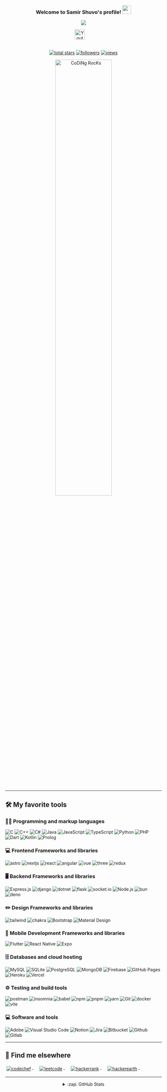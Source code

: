 <h3 align="center">
  Welcome to Samir Shuvo's profile!
  <img src="https://media.giphy.com/media/hvRJCLFzcasrR4ia7z/giphy.gif" width="28">
</h3>
<!-- Typing SVG by Eziosam - https://github.com/Eziosam/readme-typing-svg -->
<p align="center">
  <a href="https://github.com/Eziosam/readme-typing-svg"><img src="https://readme-typing-svg.herokuapp.com/?lines=Full-stack%20web%20and%20app%20developer;Always%20learning%20new%20things&font=Fira%20Code&center=true&width=440&height=45&color=f75c7e&vCenter=true&size=22&pause=1000"></a>
</p>

<!-- Social icons section -->
<div align="center">
  <a href="https://www.youtube.com/@eziosam6838"><img width="32px" alt="Youtube" title="Youtube" src="https://i.imgur.com/qiXu7b2.png"/></a>
  &#8287;&#8287;&#8287;&#8287;&#8287;

</div>

<br/>

<!-- Social badges section -->
<!-- Badges with custom icons - https://github.com/Eziosam/custom-icon-badges -->
<!-- YouTube stats - https://github.com/c/github-readme-youtube-stats -->
<!-- View counter - https://github.com/Eziosam/Simple-View-Counter -->
<!-- Star counter - https://github.com/Eziosam/GitHub-Star-Counter -->
<p align="center">
  <a href="https://www.youtube.com/channel/UCs23AbDDcsUEh1FdHM6mbsw?sub_confirmation=1">
  </a> 
  <a href="https://www.youtube.com/@eziosam6838">
  </a> 
  <a href="https://github.com/Eziosam?tab=repositories&sort=stargazers">
    <img alt="total stars" title="Total stars on GitHub" src="https://custom-icon-badges.herokuapp.com/github/stars/Eziosam?color=55960c&style=for-the-badge&labelColor=488207&logo=star"/></a>
  <a href="https://github.com/Eziosam?tab=followers">
    <img alt="followers" title="Follow me on Github" src="https://custom-icon-badges.herokuapp.com/github/followers/Eziosam?color=236ad3&labelColor=1155ba&style=for-the-badge&logo=person-add&label=Follow&logoColor=white"/></a>
   <a href="https://github.com/Eziosam/Simple-View-Counter">
    <img alt="views" title="GitHub profile views" src="https://visitor-badge.glitch.me/badge?page_id=Eziosam.Eziosam&left_color=blue&right_color=red"/>
  
  </a>
</p>

<div align="center">
<img src="https://github.com/SP-XD/SP-XD/blob/main/images/dev-working_rounded.gif?raw=true" href="https://github.com/sp-xd" alt="CoDiNg RocKs"  width="60%"/><br> 
</div>
<hr>

## 🛠️ My favorite tools

### 👨‍💻 Programming and markup languages

<div>
    <img alt="C" src="https://custom-icon-badges.herokuapp.com/badge/C-03599C.svg?logo=c-in-hexagon&logoColor=white">
    <img alt="C++" src="https://custom-icon-badges.herokuapp.com/badge/C++-9C033A.svg?logo=cpp2&logoColor=white">
    <img alt="C#" src="https://custom-icon-badges.herokuapp.com/badge/C%23-68217A.svg?logo=cs2&logoColor=white">
    <img alt="Java" src="https://custom-icon-badges.herokuapp.com/badge/Java-007396.svg?logo=java&logoColor=white">
    <img alt="JavaScript" src="https://img.shields.io/badge/JavaScript-F7DF1E.svg?logo=javascript&logoColor=black">
    <img alt="TypeScript" src="https://img.shields.io/badge/TypeScript-007ACC.svg?logo=typescript&logoColor=white">
    <img alt="Python" src="https://img.shields.io/badge/Python-14354C.svg?logo=python&logoColor=white">
    <img alt="PHP" src="https://img.shields.io/badge/PHP-777BB4.svg?logo=php&logoColor=white">
    <img alt="Dart" src="https://img.shields.io/badge/Dart-15A6C4.svg?logo=dart&logoColor=white">
    <img alt="Kotlin" src="https://img.shields.io/badge/Kotlin-0095D5.svg?logo=Kotlin&logoColor=white">
    <img alt="Prolog" src="https://custom-icon-badges.herokuapp.com/badge/Prolog-E61B23.svg?logo=swi-prolog&logoColor=white">
</div>

### 💻 Frontend Frameworks and libraries

<div>
    <img alt="astro" src="https://img.shields.io/badge/Astro-0C1222?style=flat&logo=astro&logoColor=FDFDFE" />
    <img alt="nextjs" src="https://img.shields.io/badge/next.js-000000?style=flat&logo=nextdotjs&logoColor=white" />
    <img alt="react" src="https://img.shields.io/badge/react-%2320232a.svg?style=flat&logo=react&logoColor=%2361DAFB" />
    <img alt="angular" src="https://img.shields.io/badge/angular-%23DD0031.svg?style=flat&logo=angular&logoColor=white" />
    <img alt="vue" src="https://img.shields.io/badge/vuejs-%2335495e.svg?style=flat&logo=vuedotjs&logoColor=%234FC08D" />
    <img alt="three" src="https://img.shields.io/badge/threejs-black?style=flat&logo=three.js&logoColor=white" />
    <img alt="redux" src="https://img.shields.io/badge/redux-%23593d88.svg?style=flat&logo=redux&logoColor=white" />
    
</div>

### 🖥️ Backend Frameworks and libraries   

<div>
 <img alt="Express.js" src="https://img.shields.io/badge/express.js-%23404d59.svg?style=flat&logo=express&logoColor=%2361DAFB">
 <img alt="django" src="https://img.shields.io/badge/django-%23092E20.svg?style=flat&logo=django&logoColor=white">
 <img alt="dotnet" src="https://img.shields.io/badge/.NET-512BD4?style=flat&logo=dotnet&logoColor=white">
 <img alt="flask" src="https://img.shields.io/badge/flask-%23000.svg?style=flat&logo=flask&logoColor=white">
 <img alt="socket.io" src="https://img.shields.io/badge/Socket.io-black?style=flat&logo=socket.io&badgeColor=010101">
 <img alt="Node.js" src="https://img.shields.io/badge/Node.js-43853D.svg?logo=node.js&logoColor=white">
 <img alt="bun" src="https://img.shields.io/badge/Bun-%23000000.svg?style=flat&logo=bun&logoColor=white">
 <img alt="deno" src="https://img.shields.io/badge/deno%20js-000000?style=flat&logo=deno&logoColor=white">

</div>

### ✏️ Design Frameworks and libraries

<div>
 <img alt="tailwind" src="https://img.shields.io/badge/tailwindcss-%2338B2AC.svg?style=flat&logo=tailwind-css&logoColor=white">
 <img alt="chakra" src="https://img.shields.io/badge/chakra-%234ED1C5.svg?style=flat&logo=chakraui&logoColor=white">
 <img alt="Bootstrap" src="https://img.shields.io/badge/Bootstrap-7952B3.svg?logo=bootstrap&logoColor=white">
 <img alt="Material Design" src="https://img.shields.io/badge/MUI-%230081CB.svg?style=flat&logo=mui&logoColor=white">
</div>

### 📱 Mobile Development Frameworks and libraries

<div>
 <img alt="Flutter" src="https://img.shields.io/badge/Flutter-02569B.svg?logo=flutter&logoColor=white">
 <img alt="React Native" src="https://img.shields.io/badge/react_native-%2320232a.svg?style=flat&logo=react&logoColor=%2361DAFB">
 <img alt="Expo" src="https://img.shields.io/badge/expo-1C1E24?style=flat&logo=expo&logoColor=#D04A37">
</div>

### 🗄️ Databases and cloud hosting

<div>
    <img alt="MySQL" src="https://img.shields.io/badge/mysql-%2300f.svg?style=flat&logo=mysql&logoColor=white">
    <img alt="SQLite" src ="https://img.shields.io/badge/SQLite-07405e.svg?logo=sqlite&logoColor=white">
    <img alt="PostgreSQL" src ="https://img.shields.io/badge/PostgreSQL-316192.svg?logo=postgresql&logoColor=white">
    <img alt="MongoDB" src ="https://img.shields.io/badge/MongoDB-4ea94b.svg?logo=mongodb&logoColor=white">
    <img alt="Firebase" src="https://img.shields.io/badge/Firebase-039BE5?style=flat&logo=Firebase&logoColor=white">
    <img alt="GitHub Pages" src="https://img.shields.io/badge/GitHub%20Pages-222222?style=flat&logo=GitHub%20Pages&logoColor=white">
    <img alt="Heroku" src="https://img.shields.io/badge/Heroku-430098.svg?logo=heroku&logoColor=white">
    <img alt="Vercel" src="https://img.shields.io/badge/Vercel-000000.svg?logo=vercel&logoColor=white">
</div>

### ⚙️ Testing and build tools

  <div>
    <img alt="postman" src="https://img.shields.io/badge/Postman-FF6C37?style=flat&logo=postman&logoColor=white">
    <img alt="insomnia" src="https://img.shields.io/badge/Insomnia-black?style=flat&logo=insomnia&logoColor=5849BE">
    <img alt="babel" src ="https://img.shields.io/badge/Babel-F9DC3e?style=flat&logo=babel&logoColor=black">
    <img alt="npm" src="https://img.shields.io/badge/NPM-%23CB3837.svg?style=flat&logo=npm&logoColor=white">
    <img alt="pnpm" src="https://img.shields.io/badge/pnpm-%234a4a4a.svg?style=flat&logo=pnpm&logoColor=f69220">
    <img alt="yarn" src ="https://img.shields.io/badge/yarn-%232C8EBB.svg?style=flat&logo=yarn&logoColor=white">
    <img alt="Git" src="https://img.shields.io/badge/Git-F05033.svg?logo=git&logoColor=white">
    <img alt="docker" src ="https://img.shields.io/badge/docker-%230db7ed.svg?style=flat&logo=docker&logoColor=white">
    <img alt="vite" src="https://img.shields.io/badge/vite-%23646CFF.svg?style=flat&logo=vite&logoColor=white">
  </div>

### 💻 Software and tools

<div>
    <img alt="Adobe" src="https://img.shields.io/badge/Adobe-FF0000.svg?logo=adobe&logoColor=white">
    <img alt="Visual Studio Code" src="https://img.shields.io/badge/Visual%20Studio%20Code-0078d7.svg?logo=visual-studio-code&logoColor=white">
    <img alt="Notion" src="https://img.shields.io/badge/Notion-%23000000.svg?style=flat&logo=notion&logoColor=white">
    <img alt="Jira" src="https://img.shields.io/badge/jira-%230A0FFF.svg?style=flat&logo=jira&logoColor=white">
    <img alt="Bitbucket" src="https://img.shields.io/badge/bitbucket-%230047B3.svg?style=flat&logo=bitbucket&logoColor=white">
    <img alt="Github" src="https://img.shields.io/badge/github-%23121011.svg?style=flat&logo=github&logoColor=white">
    <img alt="Gitlab" src="https://img.shields.io/badge/gitlab-%23181717.svg?style=flat&logo=gitlab&logoColor=white">
</div>
<hr>

## 📢 Find me elsewhere

<p align="left">
  <a href="https://www.codechef.com/users/eziosam">
    <img src="https://img.shields.io/badge/-CodeChef-5B4638?style=for-the-badge&logo=CodeChef&logoColor=white" alt="codechef" style="vertical-align:top; margin:4px">
  </a>&nbsp;&nbsp;&nbsp;
  
  <a href="https://leetcode.com/samsamirz151/">
    <img src="https://img.shields.io/badge/LeetCode-000000?style=for-the-badge&logo=LeetCode&logoColor=#d16c06" alt="leetcode" style="vertical-align:top; margin:4px">
  </a>&nbsp;&nbsp;&nbsp;

  <a href="https://www.hackerrank.com/tid17204047">
    <img src="https://img.shields.io/badge/-Hackerrank-2EC866?style=for-the-badge&logo=HackerRank&logoColor=white" alt="hackerrank" style="vertical-align:top; margin:4px">
  </a>&nbsp;&nbsp;&nbsp;
  
  <a href="https://www.hackerearth.com/@tid17204047">
    <img src="https://img.shields.io/badge/HackerEarth-%232C3454.svg?&style=for-the-badge&logo=HackerEarth&logoColor=Blue" alt="hackerearth" style="vertical-align:top; margin:4px">
  </a> &nbsp;&nbsp;&nbsp;
</p>

<hr>
 
<div align="center">
  
<details>
  
 
<summary>:zap: GitHub Stats</summary>
  
  
   ![Ezio's GitHub stats](https://github-readme-stats.vercel.app/api?username=Eziosam&theme=dracula&show_icons=true)
  
  
</details>
</div>

[website]: https://dextersamir.github.io
[twitter]: https://twitter.com/samirsam
[youtube]: https://youtube.com/channel/UCs23AbDDcsUEh1FdHM6mbsw
[instagram]: https://instagram.com/samirsam
[linkedin]: https://linkedin.com/in/samirshuvo


